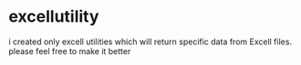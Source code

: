 # excellutility
i created only excell utilities which will return specific data from Excell files.
please feel free to make it better
